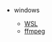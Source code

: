 <!-- markdownlint-disable first-line-h1 -->

- windows

  - [WSL](windows/wsl.md "WSL 开启及配置")
  - [ffmpeg](windows/ffmpeg.md "py+ffmpeg的使用方法")

